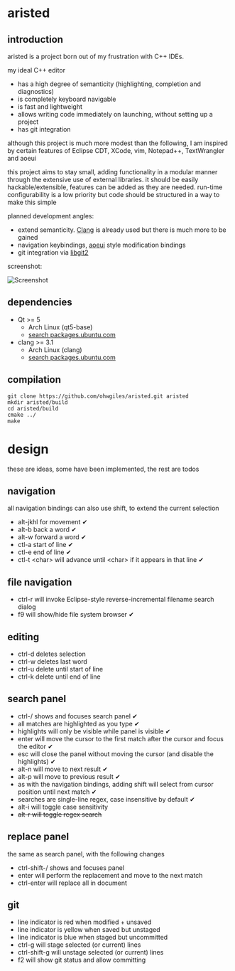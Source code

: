 aristed
=======

introduction
------------

aristed is a project born out of my frustration with C++ IDEs.

my ideal C++ editor
- has a high degree of semanticity (highlighting, completion and diagnostics)
- is completely keyboard navigable
- is fast and lightweight
- allows writing code immediately on launching, without setting up a project
- has git integration

although this project is much more modest than the following, I am inspired by certain features of Eclipse CDT, XCode, vim, Notepad++, TextWrangler and aoeui

this project aims to stay small, adding functionality in a modular manner through the extensive use of external libraries. it should be easily hackable/extensible, features can be added as they are needed. run-time configurability is a low priority but code should be structured in a way to make this simple

planned development angles:
- extend semanticity. [Clang](http://clang.llvm.org/) is already used but there is much more to be gained
- navigation keybindings, [aoeui](http://aoeui.sourceforge.net/) style modification bindings
- git integration via [libgit2](http://libgit2.github.com/)

screenshot:

![Screenshot](https://raw.github.com/ohwgiles/aristed/master/res/screenshot.png)


dependencies
------------
- Qt &gt;= 5
  - Arch Linux (qt5-base)
  - [search packages.ubuntu.com](http://packages.ubuntu.com/search?keywords=qtbase5-dev&searchon=names)
- clang &gt;= 3.1
  - Arch Linux (clang)
  - [search packages.ubuntu.com](http://packages.ubuntu.com/search?keywords=libclang-dev&searchon=names)

compilation
-----------
    git clone https://github.com/ohwgiles/aristed.git aristed
    mkdir aristed/build
    cd aristed/build
    cmake ../
    make

design
======

these are ideas, some have been implemented, the rest are todos

navigation
----------
all navigation bindings can also use shift, to extend the current selection
- alt-jkhl for movement &#10004;
- alt-b back a word &#10004;
- alt-w forward a word &#10004;
- ctl-a start of line &#10004;
- ctl-e end of line &#10004;
- ctl-t &lt;char&gt; will advance until &lt;char&gt; if it appears in that line &#10004;

file navigation
---------------
- ctrl-r will invoke Eclipse-style reverse-incremental filename search dialog
- f9 will show/hide file system browser &#10004;

editing
-------
- ctrl-d deletes selection
- ctrl-w deletes last word
- ctrl-u delete until start of line
- ctrl-k delete until end of line

search panel
------------
- ctrl-/ shows and focuses search panel &#10004;
- all matches are highlighted as you type &#10004;
- highlights will only be visible while panel is visible &#10004;
- enter will move the cursor to the first match after the cursor and focus the editor &#10004;
- esc will close the panel without moving the cursor (and disable the highlights) &#10004;
- alt-n will move to next result &#10004;
- alt-p will move to previous result &#10004;
- as with the navigation bindings, adding shift will select from cursor position until next match &#10004;
- searches are single-line regex, case insensitive by default &#10004;
- alt-i will toggle case sensitivity
- <del>alt-r will toggle regex search</del>

replace panel
-------------
the same as search panel, with the following changes
- ctrl-shift-/ shows and focuses panel
- enter will perform the replacement and move to the next match
- ctrl-enter will replace all in document

git
---
- line indicator is red when modified + unsaved
- line indicator is yellow when saved but unstaged
- line indicator is blue when staged but uncommitted
- ctrl-g will stage selected (or current) lines
- ctrl-shift-g will unstage selected (or current) lines
- f2 will show git status and allow committing
